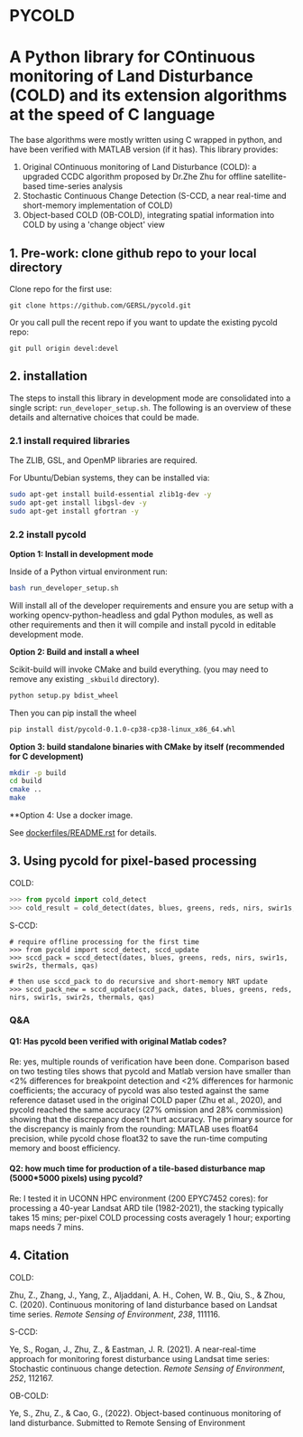 # PYCOLD

# A Python library for COntinuous monitoring of Land Disturbance (COLD) and its extension algorithms at the speed of C language
The base algorithms were mostly written using C wrapped in python, and have been verified with MATLAB version (if it has). This library provides:
  1. Original COntinuous monitoring of Land Disturbance (COLD): a upgraded CCDC algorithm proposed by Dr.Zhe Zhu for offline satellite-based time-series analysis
  2. Stochastic Continuous Change Detection (S-CCD, a near real-time and short-memory implementation of COLD)
  3. Object-based COLD (OB-COLD), integrating spatial information into COLD by using a 'change object' view
## 1. Pre-work: clone github repo to your local directory

Clone repo for the first use:

```
git clone https://github.com/GERSL/pycold.git
```

Or you call pull the recent repo if you want to update the existing pycold repo:

```
git pull origin devel:devel
```



## 2. installation

The steps to install this library in development mode are consolidated into a
single script: `run_developer_setup.sh`. The following is an overview of these
details and alternative choices that could be made.

### 2.1 install required libraries

The ZLIB, GSL, and OpenMP libraries are required.

For Ubuntu/Debian systems, they can be installed via:

```bash
sudo apt-get install build-essential zlib1g-dev -y
sudo apt-get install libgsl-dev -y
sudo apt-get install gfortran -y
```

### 2.2 install pycold
**Option 1: Install in development mode**

Inside of a Python virtual environment run:

```bash
bash run_developer_setup.sh
```

Will install all of the developer requirements and ensure you are setup with a
working opencv-python-headless and gdal Python modules, as well as other
requirements and then it will compile and install pycold in editable
development mode.


**Option 2: Build and install a wheel** 

Scikit-build will invoke CMake and build everything. (you may need to remove
any existing `_skbuild` directory).

```bash
python setup.py bdist_wheel
```

Then you can pip install the wheel

```bash
pip install dist/pycold-0.1.0-cp38-cp38-linux_x86_64.whl
```

**Option 3: build standalone binaries with CMake by itself (recommended for C development)**

```bash
mkdir -p build
cd build
cmake ..
make 
```

**Option 4: Use a docker image.

See [dockerfiles/README.rst](dockerfiles/README.rst) for details.

## 3. Using pycold for pixel-based processing

COLD:

```python
>>> from pycold import cold_detect
>>> cold_result = cold_detect(dates, blues, greens, reds, nirs, swir1s, swir2s, thermals, qas)
```

S-CCD: 

```
# require offline processing for the first time 
>>> from pycold import sccd_detect, sccd_update
>>> sccd_pack = sccd_detect(dates, blues, greens, reds, nirs, swir1s, swir2s, thermals, qas)

# then use sccd_pack to do recursive and short-memory NRT update
>>> sccd_pack_new = sccd_update(sccd_pack, dates, blues, greens, reds, nirs, swir1s, swir2s, thermals, qas)
```




### Q&A
#### Q1: Has pycold been verified with original Matlab codes?
Re: yes, multiple rounds of verification have been done. Comparison based on two testing tiles shows that pycold and Matlab version have smaller than <2% differences for breakpoint detection and <2% differences for harmonic coefficients; the accuracy of pycold was also tested against the same reference dataset used in the original COLD paper (Zhu et al., 2020), and pycold reached the same accuracy (27% omission and 28% commission) showing that the discrepancy doesn't hurt accuracy. The primary source for the discrepancy is mainly from the rounding: MATLAB uses float64 precision, while pycold chose float32 to save the run-time computing memory and boost efficiency. 

#### Q2: how much time for production of a tile-based disturbance map (5000*5000 pixels) using pycold?
Re: I tested it in UCONN HPC environment (200 EPYC7452 cores): for processing a 40-year Landsat ARD tile (1982-2021), the stacking typically takes 15 mins; per-pixel COLD processing costs averagely 1 hour; exporting maps needs 7 mins.  



## 4. Citation

COLD:

Zhu, Z., Zhang, J., Yang, Z., Aljaddani, A. H., Cohen, W. B., Qiu, S., & Zhou, C. (2020). Continuous monitoring of land disturbance based on Landsat time series. *Remote Sensing of Environment*, *238*, 111116.

S-CCD:

Ye, S., Rogan, J., Zhu, Z., & Eastman, J. R. (2021). A near-real-time approach for monitoring forest disturbance using Landsat time series: Stochastic continuous change detection. *Remote Sensing of Environment*, *252*, 112167.

OB-COLD:

Ye, S., Zhu, Z., & Cao, G., (2022). Object-based continuous monitoring of land disturbance. Submitted to Remote Sensing of Environment
